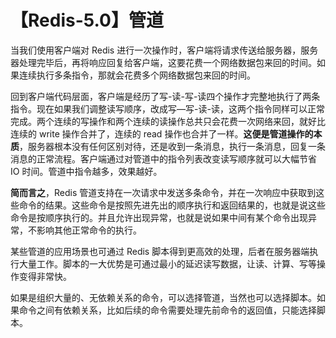 # 【Redis-5.0】管道
当我们使用客户端对 Redis 进行一次操作时，客户端将请求传送给服务器，服务器处理完毕后，再将响应回复给客户端，这要花费一个网络数据包来回的时间。如果连续执行多条指令，那就会花费多个网络数据包来回的时间。

回到客户端代码层面，客户端是经历了写-读-写-读四个操作才完整地执行了两条指令。现在如果我们调整读写顺序，改成写—写-读-读，这两个指令同样可以正常完成。两个连续的写操作和两个连续的读操作总共只会花费一次网络来回，就好比连续的 write
操作合并了，连续的 read 操作也合并了一样。**这便是管道操作的本质**，服务器根本没有任何区别对待，还是收到一条消息，执行一条消息，回复一条消息的正常流程。客户端通过对管道中的指令列表改变读写顺序就可以大幅节省 IO 时间。管道中指令越多，效果越好。

**简而言之**，Redis 管道支持在一次请求中发送多条命令，并在一次响应中获取到这些命令的结果。这些命令是按照先进先出的顺序执行和返回结果的，也就是说这些命令是按顺序执行的。并且允许出现异常，也就是说如果中间有某个命令出现异常，不影响其他正常命令的执行。

某些管道的应用场景也可通过 Redis 脚本得到更高效的处理，后者在服务器端执行大量工作。脚本的一大优势是可通过最小的延迟读写数据，让读、计算、写等操作变得非常快。

如果是组织大量的、无依赖关系的命令，可以选择管道，当然也可以选择脚本。如果命令之间有依赖关系，比如后续的命令需要处理先前命令的返回值，只能选择脚本。
